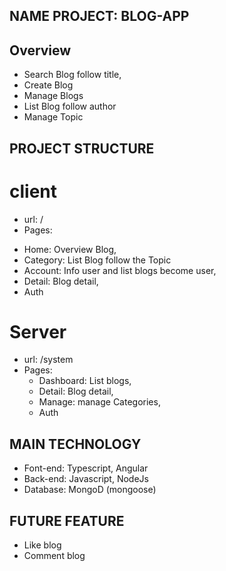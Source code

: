 ## NAME PROJECT: BLOG-APP

## Overview
- Search Blog follow title,
- Create Blog
- Manage Blogs
- List Blog follow author
- Manage Topic

## PROJECT STRUCTURE
# client
  * url: /
 * Pages: 
  - Home: Overview Blog,
  - Category: List Blog follow the Topic
  - Account: Info user and list blogs become user,
  - Detail: Blog detail,
  - Auth

# Server
 * url: /system
 * Pages: 
   - Dashboard: List blogs,
   - Detail: Blog detail,
   - Manage: manage Categories,
   - Auth

## MAIN TECHNOLOGY
 - Font-end: Typescript, Angular
 - Back-end:  Javascript, NodeJs
 - Database: MongoD (mongoose)

## FUTURE FEATURE
 - Like blog
 - Comment blog
